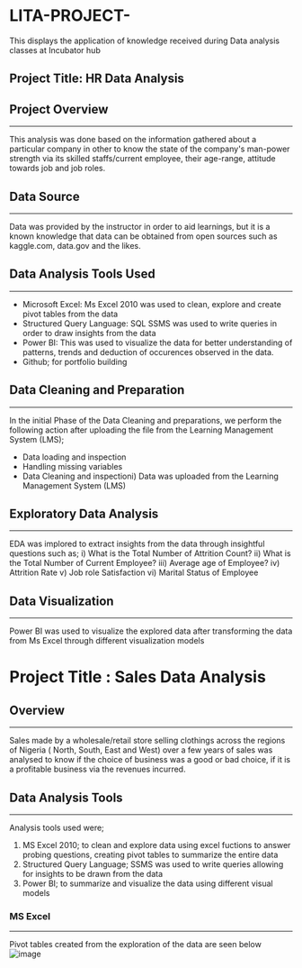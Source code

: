 # LITA-PROJECT-
This displays the application of knowledge received during Data analysis classes at Incubator hub
## Project Title: HR Data Analysis

## Project Overview
------------------
This analysis was done based on the information gathered about a particular company in other to know the state of the company's man-power strength via its skilled staffs/current employee, their age-range, attitude towards job and job roles. 
## Data Source
---------------
Data was provided by the instructor in order to aid learnings, but it is a known knowledge that data can be obtained from open sources such as kaggle.com, data.gov and the likes.

## Data Analysis Tools Used
----------------------
- Microsoft Excel: Ms Excel 2010 was used to clean, explore and create pivot tables from the data
- Structured Query Language: SQL SSMS was used to write queries in order to draw insights from the data
- Power BI: This was used to visualize the data for better understanding of patterns, trends and deduction of occurences observed in the data.
- Github; for portfolio building

## Data Cleaning and Preparation
---------------------
In the initial Phase of the Data Cleaning and preparations, we perform the following action after uploading the file from the Learning Management System (LMS);
- Data loading and inspection
- Handling missing variables
- Data Cleaning and inspectioni) Data was uploaded from the Learning Management System (LMS)
 

## Exploratory Data Analysis
-----------------------
EDA was implored to extract insights from the data through insightful questions such as;
i) What is the Total Number of Attrition Count?
ii) What is the Total Number of Current Employee?
iii) Average age of Employee?
iv) Attrition Rate
v) Job role Satisfaction
vi) Marital Status of Employee

## Data Visualization
--------------------
Power BI was used to visualize the explored data after transforming the data from Ms Excel through different visualization models



# Project Title : Sales Data Analysis

## Overview
-----------
Sales made by a wholesale/retail store selling clothings across the regions of Nigeria ( North, South, East and West) over a few years of sales was analysed to know if the choice of business was a good or bad choice, if it is a profitable business via the revenues incurred.

## Data Analysis Tools
--------------
Analysis tools used were; 
1. MS Excel 2010; to clean and explore data using excel fuctions to answer probing questions, creating pivot tables to summarize the entire data
2. Structured Query Language; SSMS was used to write queries allowing for insights to be drawn from the data
3. Power BI; to summarize and visualize the data using different visual models

### MS Excel
------------
Pivot tables created from the exploration of the data are seen below
![image](https://github.com/user-attachments/assets/19c9be47-fc3a-4624-9514-600f8787b433)

